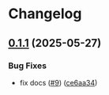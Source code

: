 # Changelog

## [0.1.1](https://github.com/gemini-testing/testplane-mcp/compare/v0.1.0...v0.1.1) (2025-05-27)


### Bug Fixes

* fix docs ([#9](https://github.com/gemini-testing/testplane-mcp/issues/9)) ([ce6aa34](https://github.com/gemini-testing/testplane-mcp/commit/ce6aa34cec7d1e85f1f888f0b7b452e3c0596cd5))
